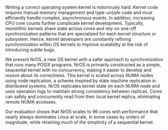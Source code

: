 Writing a correct operating system kernel is notoriously hard. Kernel code
requires manual memory management and type-unsafe code and must efficiently
handle complex, asynchronous events. In addition, increasing CPU core counts
further complicate kernel development. Typically, monolithic kernels share
state across cores and rely on one-off synchronization patterns that are
specialized for each kernel structure or subsystem. Hence, kernel developers
are constantly refining synchronization within OS kernels to improve
scalability at the risk of introducing subtle bugs.

We present NrOS, a new OS kernel with a safer approach to synchronization that
runs many POSIX programs. NrOS is primarily constructed as a simple, sequential
kernel with no concurrency, making it easier to develop and reason about its
correctness. This kernel is scaled across NUMA nodes using node replication, a
scheme inspired by state machine replication in distributed systems. NrOS
replicates kernel state on each NUMA node and uses operation logs to maintain
strong consistency between replicas. Cores can safely and concurrently read
from their local kernel replica, eliminating remote NUMA accesses.

Our evaluation shows that NrOS scales to 96 cores with performance that nearly
always dominates Linux at scale, in some cases by orders of magnitude, while
retaining much of the simplicity of a sequential kernel.
